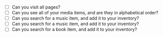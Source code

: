 - [ ] Can you visit all pages?
- [ ] Can you see all of your media items, and are they in alphabetical order?
- [ ] Can you search for a music item, and add it to your inventory?
- [ ] Can you search for a music item, and add it to your inventory?
- [ ] Can you search for a book item, and add it to your inventory?
